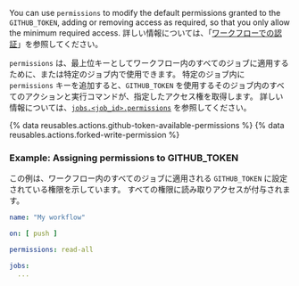 You can use `permissions` to modify the default permissions granted to the `GITHUB_TOKEN`, adding or removing access as required, so that you only allow the minimum required access. 詳しい情報については、「[ワークフローでの認証](/actions/reference/authentication-in-a-workflow#permissions-for-the-github_token)」を参照してください。

`permissions` は、最上位キーとしてワークフロー内のすべてのジョブに適用するために、または特定のジョブ内で使用できます。 特定のジョブ内に `permissions` キーを追加すると、`GITHUB_TOKEN` を使用するそのジョブ内のすべてのアクションと実行コマンドが、指定したアクセス権を取得します。  詳しい情報については、[`jobs.<job_id>.permissions`](/actions/using-workflows/workflow-syntax-for-github-actions#jobsjob_idpermissions) を参照してください。

{% data reusables.actions.github-token-available-permissions %}
{% data reusables.actions.forked-write-permission %}

### Example: Assigning permissions to GITHUB_TOKEN

この例は、ワークフロー内のすべてのジョブに適用される `GITHUB_TOKEN` に設定されている権限を示しています。 すべての権限に読み取りアクセスが付与されます。

```yaml
name: "My workflow"

on: [ push ]

permissions: read-all

jobs:
  ...
```
